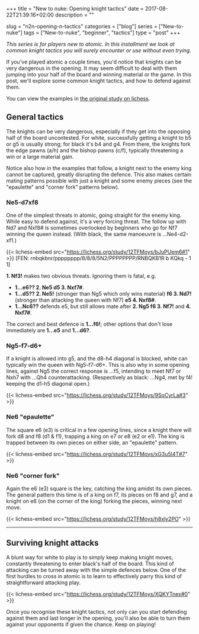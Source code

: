 +++
title = "New to nuke: Opening knight tactics"
date = 2017-08-22T21:39:16+02:00
description = ""

slug = "n2n-opening-n-tactics"
categories = ["blog"]
series = ["New-to-nuke"]
tags = ["New-to-nuke", "beginner", "tactics"]
type = "post"
+++

_This series is for players new to atomic. In this installment we look at common knight tactics you will surely encounter or use without even trying._

If you've played atomic a couple times, you'd notice that knights can be very dangerous in the opening. It may seem difficult to deal with them jumping into your half of the board and winning material or the game. In this post, we'll explore some common knight tactics, and how to defend against them.

You can view the examples in [the original study on lichess](lichess.org/study/12TFMoys).

## General tactics ##
The knights can be very dangerous, especially if they get into the opposing half of the board uncontested. For white, successfully getting a knight to b5 or g5 is usually strong; for black it's b4 and g4. From there, the knights fork the edge pawns (a/h) and the bishop pawns (c/f), typically threatening a win or a large material gain.

Notice also how in the examples that follow, a knight next to the enemy king cannot be captured, greatly disrupting the defence. This also makes certain mating patterns possible with just a knight and some enemy pieces (see the "epaulette" and "corner fork" patterns below).


### Ne5-d7xf8 ###
One of the simplest threats in atomic, going straight for the enemy king. While easy to defend against, it's a very forcing threat. The follow up with Nd7 and Nxf8# is sometimes overlooked by beginners who go for Nf7 winning the queen instead. (With black, the same manoeuvre is ...Ne4-d2-xf1.)

{{< lichess-embed src="https://lichess.org/study/12TFMoys/bJuPUem6#1" >}}
[FEN: rnbqkbnr/pppppppp/8/8/8/5N2/PPPPPPPP/RNBQKB1R b KQkq - 1 1]

**1. Nf3!** makes two obvious threats. Ignoring them is fatal, e.g.

- **1...e6?? 2. Ne5 d5 3. Nxf7#**.
- **1...d5?? 2. Ne5!** (stronger than Ng5 which only wins material) **f6 3. Nd7!** (stronger than attacking the queen with Nf7) **e5 4. Nxf8#**.
- **1...Nc6??** defends e5, but still allows mate after **2. Ng5 f6 3. Nf7!** and **4. Nxf7#**.

The correct and best defence is **1...f6!**; other options that don't lose immediately are **1...e5** and **1...d6?**.

### Ng5-f7-d6+ ###
If a knight is allowed into g5, and the d8-h4 diagonal is blocked, white can typically win the queen with Ng5-f7-d6+. This is also why in some opening lines, against Ng5 the correct response is ...f5, intending to meet Nf7 or Nxh7 with ...Qh4 counterattacking. (Respectively as black: ...Ng4, met by f4! keeping the d1-h5 diagonal open.)

{{< lichess-embed src="https://lichess.org/study/12TFMoys/9SoCyrLa#3" >}}


### Ne6 "epaulette" ###
The square e6 (e3) is critical in a few opening lines, since a knight there will fork d8 and f8 (d1 & f1), trapping a king on e7 or e8 (e2 or e1). The king is trapped between its own pieces on either side, an "epaulette" pattern.

{{< lichess-embed src="https://lichess.org/study/12TFMoys/xG3u5l4T#7" >}}


### Ne6 "corner fork" ###
Again the e6 (e3) square is the key, catching the king amidst its own pieces. The general pattern this time is of a king on f7, its pieces on f8 and g7, and a knight on e6 (on the corner of the king) forking the pieces, winning next move.

{{< lichess-embed src="https://lichess.org/study/12TFMoys/h8xlv2PO" >}}


-----------

## Surviving knight attacks ##
A blunt way for white to play is to simply keep making knight moves, constantly threatening to enter black's half of the board. This kind of attacking can be turned away with the simple defences below. One of the first hurdles to cross in atomic is to learn to effectively parry this kind of straightforward attacking play.

{{< lichess-embed src="https://lichess.org/study/12TFMoys/XQKYTnex#0" >}}

Once you recognise these knight tactics, not only can you start defending against them and last longer in the opening, you'll also be able to turn them against your opponents if given the chance. Keep on playing!